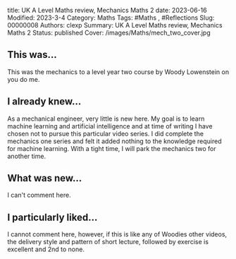 title: UK A Level Maths review, Mechanics Maths 2
date: 2023-06-16
Modified: 2023-3-4
Category: Maths
Tags: #Maths , #Reflections
Slug: 00000008
Authors: clexp
Summary: UK A Level Maths review, Mechanics Maths 2
Status: published
Cover: /images/Maths/mech_two_cover.jpg

## This was...

This was the mechanics to a level year two course by Woody Lowenstein on you do me.

## I already knew...

As a mechanical engineer, very little is new here. My goal is to learn machine learning and artificial intelligence and at time of writing I have chosen not to pursue this particular video series. I did complete the mechanics one series and felt it added nothing to the knowledge required for machine learning. With a tight time, I will park the mechanics two for another time.

## What was new...

I can't comment here.

## I particularly liked...

I cannot comment here, however, if this is like any of Woodies other videos, the delivery style and pattern of short lecture, followed by exercise is excellent and 2nd to none.
